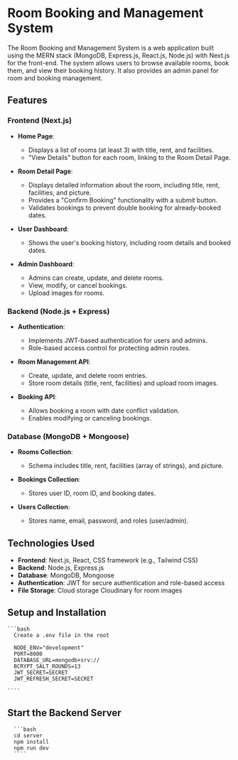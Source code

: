 # Room Booking and Management System

The Room Booking and Management System is a web application built using the MERN stack (MongoDB, Express.js, React.js, Node.js) with Next.js for the front-end. The system allows users to browse available rooms, book them, and view their booking history. It also provides an admin panel for room and booking management.

## Features

### Frontend (Next.js)

- **Home Page**:

  - Displays a list of rooms (at least 3) with title, rent, and facilities.
  - "View Details" button for each room, linking to the Room Detail Page.

- **Room Detail Page**:

  - Displays detailed information about the room, including title, rent, facilities, and picture.
  - Provides a "Confirm Booking" functionality with a submit button.
  - Validates bookings to prevent double booking for already-booked dates.

- **User Dashboard**:

  - Shows the user's booking history, including room details and booked dates.

- **Admin Dashboard**:
  - Admins can create, update, and delete rooms.
  - View, modify, or cancel bookings.
  - Upload images for rooms.

### Backend (Node.js + Express)

- **Authentication**:

  - Implements JWT-based authentication for users and admins.
  - Role-based access control for protecting admin routes.

- **Room Management API**:

  - Create, update, and delete room entries.
  - Store room details (title, rent, facilities) and upload room images.

- **Booking API**:
  - Allows booking a room with date conflict validation.
  - Enables modifying or canceling bookings.

### Database (MongoDB + Mongoose)

- **Rooms Collection**:

  - Schema includes title, rent, facilities (array of strings), and picture.

- **Bookings Collection**:

  - Stores user ID, room ID, and booking dates.

- **Users Collection**:
  - Stores name, email, password, and roles (user/admin).

## Technologies Used

- **Frontend**: Next.js, React, CSS framework (e.g., Tailwind CSS)
- **Backend**: Node.js, Express.js
- **Database**: MongoDB, Mongoose
- **Authentication**: JWT for secure authentication and role-based access
- **File Storage**: Cloud storage Cloudinary for room images
<!-- - **Optional (Real-Time Updates)**: Socket.io for real-time booking status updates -->

## Setup and Installation

    ```bash
      Create a .env file in the root

      NODE_ENV="development"
      PORT=8000
      DATABASE_URL=mongodb+srv://
      BCRYPT_SALT_ROUNDS=13
      JWT_SECRET=SECRET
      JWT_REFRESH_SECRET=SECRET

    ````

## Start the Backend Server

      ```bash
      cd server
      npm install
      npm run dev
      ````
